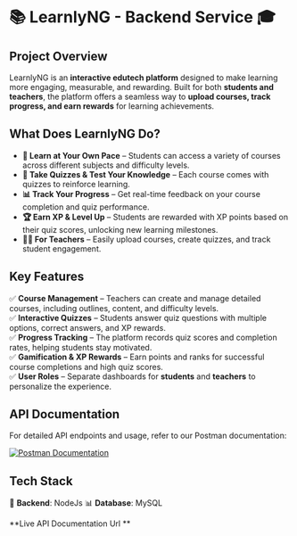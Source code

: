 # 📚 LearnlyNG - Backend Service 🎓  

## **Project Overview**  
LearnlyNG is an **interactive edutech platform** designed to make learning more engaging, measurable, and rewarding. Built for both **students and teachers**, the platform offers a seamless way to **upload courses, track progress, and earn rewards** for learning achievements.  

## **What Does LearnlyNG Do?**  
- **📖 Learn at Your Own Pace** – Students can access a variety of courses across different subjects and difficulty levels.  
- **📝 Take Quizzes & Test Your Knowledge** – Each course comes with quizzes to reinforce learning.  
- **📊 Track Your Progress** – Get real-time feedback on your course completion and quiz performance.  
- **🏆 Earn XP & Level Up** – Students are rewarded with XP points based on their quiz scores, unlocking new learning milestones.  
- **👨‍🏫 For Teachers** – Easily upload courses, create quizzes, and track student engagement.  

## **Key Features**  
✅ **Course Management** – Teachers can create and manage detailed courses, including outlines, content, and difficulty levels.  
✅ **Interactive Quizzes** – Students answer quiz questions with multiple options, correct answers, and XP rewards.  
✅ **Progress Tracking** – The platform records quiz scores and completion rates, helping students stay motivated.  
✅ **Gamification & XP Rewards** – Earn points and ranks for successful course completions and high quiz scores.  
✅ **User Roles** – Separate dashboards for **students** and **teachers** to personalize the experience.  

## API Documentation

For detailed API endpoints and usage, refer to our Postman documentation:

[![Postman Documentation](https://img.shields.io/badge/View%20API%20Docs-orange?style=for-the-badge&logo=postman)](https://documenter.getpostman.com/view/32001311/2sAYkBtggf)

## **Tech Stack**   
🔧 **Backend**: NodeJs 
📊 **Database**: MySQL  

**Live API Documentation Url  **
